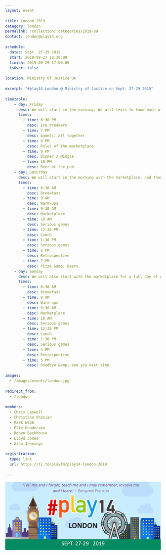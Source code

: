 ```yaml
---
layout: event

title: London 2019
category: london
permalink: :collection/:categories/2019-09
contact: london@play14.org

schedule:
  dates: Sept. 27-29 2019
  start: 2019-09-27 18:30:00
  finish: 2019-09-29 17:00:00
  isOver: false

location: Ministry Of Justice UK

excerpt: "#play14 London @ Ministry of Justice on Sept. 27-29 2019"

timetable:
    - day: Friday
      desc: We will start in the evening. We will learn to know each other and share a nice dinner all together.
      times:
        - time: 6:30 PM
          desc: Ice breakers
        - time: 7 PM
          desc: Game(s) all together
        - time: 8 PM
          desc: Rules of the marketplace
        - time: 9 PM
          desc: Dinner / Mingle
        - time: 10 PM
          desc: Beer at the pub
    - day: Saturday
      desc: We will start in the morning with the marketplace, and then we will play games all day long.
      times:
        - time: 8:30 AM
          desc: Breakfast
        - time: 9 AM
          desc: Warm-ups
        - time: 9:30 AM
          desc: Marketplace
        - time: 10 AM
          desc: Serious games
        - time: 12:30 PM
          desc: Lunch
        - time: 1:30 PM
          desc: Serious games
        - time: 6 PM
          desc: Retrospective
        - time: 7 PM
          desc: Pizza &amp; Beers
    - day: Sunday
      desc: We will also start with the marketplace for a full day of games. Whoever needs to catch a plane can leave earlier.
      times:
        - time: 8:30 AM
          desc: Breakfast
        - time: 9 AM
          desc: Warm-ups
        - time: 9:30 AM
          desc: Marketplace
        - time: 10 AM
          desc: Serious games
        - time: 12:30 PM
          desc: Lunch
        - time: 1:30 PM
          desc: Serious games
        - time: 4 PM
          desc: Retrospective
        - time: 5 PM
          desc: Goodbye &amp; see you next time

images:
  - /images/events/london.jpg

redirect_from:
  - /london

members:
  - Chris Caswell
  - Christina Ohanian
  - Mark Webb
  - Elle Gundersen
  - Robyn Backhouse
  - Lloyd Jones
  - Alan Jennings

regisrtration:
  type: link
  url: https://ti.to/play14/play14-london-2019

---
```


![infographcis](/images/events/london/2019/play14-london-2019.png)
